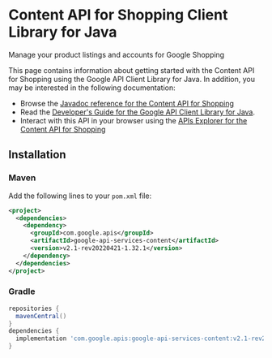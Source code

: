 # Content API for Shopping Client Library for Java

Manage your product listings and accounts for Google Shopping

This page contains information about getting started with the Content API for Shopping
using the Google API Client Library for Java. In addition, you may be interested
in the following documentation:

* Browse the [Javadoc reference for the Content API for Shopping][javadoc]
* Read the [Developer's Guide for the Google API Client Library for Java][google-api-client].
* Interact with this API in your browser using the [APIs Explorer for the Content API for Shopping][api-explorer]

## Installation

### Maven

Add the following lines to your `pom.xml` file:

```xml
<project>
  <dependencies>
    <dependency>
      <groupId>com.google.apis</groupId>
      <artifactId>google-api-services-content</artifactId>
      <version>v2.1-rev20220421-1.32.1</version>
    </dependency>
  </dependencies>
</project>
```

### Gradle

```gradle
repositories {
  mavenCentral()
}
dependencies {
  implementation 'com.google.apis:google-api-services-content:v2.1-rev20220421-1.32.1'
}
```

[javadoc]: https://googleapis.dev/java/google-api-services-content/latest/index.html
[google-api-client]: https://github.com/googleapis/google-api-java-client/
[api-explorer]: https://developers.google.com/apis-explorer/#p/content/v1/
